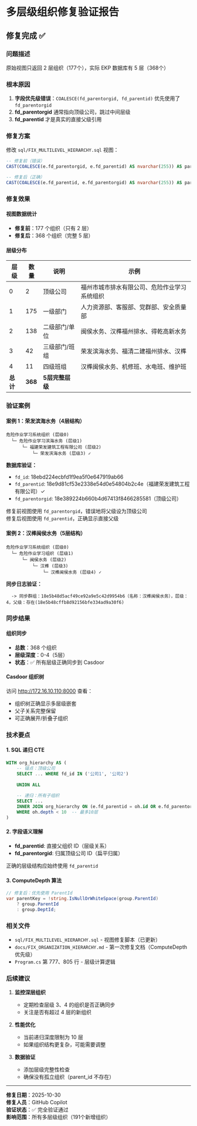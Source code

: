 # 多层级组织修复验证报告

## 修复完成 ✅

### 问题描述
原始视图只返回 2 层组织（177个），实际 EKP 数据库有 5 层（368个）

### 根本原因
1. **字段优先级错误**：`COALESCE(fd_parentorgid, fd_parentid)` 优先使用了 `fd_parentorgid`
2. **fd_parentorgid** 通常指向顶级公司，跳过中间层级
3. **fd_parentid** 才是真实的直接父级引用

### 修复方案
修改 `sql/FIX_MULTILEVEL_HIERARCHY.sql` 视图：
```sql
-- 修复前（错误）
CAST(COALESCE(e.fd_parentorgid, e.fd_parentid) AS nvarchar(255)) AS parent_id

-- 修复后（正确）
CAST(COALESCE(e.fd_parentid, e.fd_parentorgid) AS nvarchar(255)) AS parent_id
```

### 修复效果

#### 视图数据统计
- **修复前**：177 个组织（只有 2 层）
- **修复后**：368 个组织（完整 5 层）

#### 层级分布
| 层级 | 数量 | 说明 | 示例 |
|-----|------|------|------|
| 0 | 2 | 顶级公司 | 福州市城市排水有限公司、危险作业学习系统组织 |
| 1 | 175 | 一级部门 | 人力资源部、客服部、党群部、安全质量部 |
| 2 | 138 | 二级部门/单位 | 闽侯水务、汉榫福州排水、得乾高新水务 |
| 3 | 42 | 三级部门/班组 | 荣发滨海水务、福清二建福州排水、汉榫 |
| 4 | 11 | 四级班组 | 汉榫闽侯水务、机修班、水电班、维护班 |
| **总计** | **368** | **5层完整层级** | |

### 验证案例

#### 案例 1：荣发滨海水务（4层结构）
```
危险作业学习系统组织 (层级0)
  └─ 危险作业学习滨海水务 (层级1)
      └─ 福建荣发建筑工程有限公司 (层级2)
          └─ 荣发滨海水务 (层级3) ✓
```

**数据库验证：**
- `fd_id`: 18ebd224ecbfd1f9ea5f0e647919ab66
- `fd_parentid`: 18e9d81cf53e2338e54d0e54804b2c4e（福建荣发建筑工程有限公司）✓
- `fd_parentorgid`: 18e389224b660b4d67413f8466285581（顶级公司）

修复前视图使用 `fd_parentorgid`，错误地将父级设为顶级公司  
修复后视图使用 `fd_parentid`，正确显示直接父级

#### 案例 2：汉榫闽侯水务（5层结构）
```
危险作业学习系统组织 (层级0)
  └─ 危险作业学习组织 (层级1)
      └─ 闽侯水务 (层级2)
          └─ 汉榫 (层级3)
              └─ 汉榫闽侯水务 (层级4) ✓
```

**同步日志验证：**
```
  -> 同步群组：18e5b48d5acf49ce92a9e5c42d9954b6（名称：汉榫闽侯水务），层级：4，父级：存在(18e5b48cffb8d92156bfe334ad9a30f6)
```

### 同步结果

#### 组织同步
- **总数**：368 个组织
- **层级深度**：0-4（5层）
- **状态**：✅ 所有层级正确同步到 Casdoor

#### Casdoor 组织树
访问 http://172.16.10.110:8000 查看：
- 组织树正确显示多层级嵌套
- 父子关系完整保留
- 可正确展开/折叠子组织

### 技术要点

#### 1. SQL 递归 CTE
```sql
WITH org_hierarchy AS (
    -- 锚点：顶级公司
    SELECT ... WHERE fd_id IN ('公司1', '公司2')
    
    UNION ALL
    
    -- 递归：所有子组织
    SELECT ... 
    INNER JOIN org_hierarchy ON (e.fd_parentid = oh.id OR e.fd_parentorgid = oh.id)
    WHERE oh.depth < 10  -- 最多10层
)
```

#### 2. 字段语义理解
- **fd_parentid**: 直接父组织 ID（层级关系）
- **fd_parentorgid**: 归属顶级公司 ID（扁平归属）

正确的层级结构应始终使用 `fd_parentid`

#### 3. ComputeDepth 算法
```csharp
// 修复后：优先使用 ParentId
var parentKey = !string.IsNullOrWhiteSpace(group.ParentId) 
    ? group.ParentId 
    : group.DeptId;
```

### 相关文件
- `sql/FIX_MULTILEVEL_HIERARCHY.sql` - 视图修复脚本（已更新）
- `docs/FIX_ORGANIZATION_HIERARCHY.md` - 第一次修复文档（ComputeDepth 优先级）
- `Program.cs` 第 777、805 行 - 层级计算逻辑

### 后续建议

1. **监控深层组织**
   - 定期检查层级 3、4 的组织是否正确同步
   - 关注是否有超过 4 层的新组织

2. **性能优化**
   - 当前递归深度限制为 10 层
   - 如果组织结构更复杂，可能需要调整

3. **数据验证**
   - 添加层级完整性检查
   - 确保没有孤立组织（parent_id 不存在）

---

**修复日期**：2025-10-30  
**修复人员**：GitHub Copilot  
**验证状态**：✅ 完全验证通过  
**影响范围**：所有多层级组织（191个新增组织）
